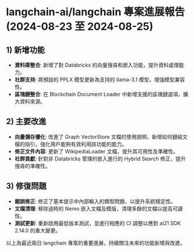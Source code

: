 # langchain-ai/langchain 專案進展報告 (2024-08-23 至 2024-08-25)

## 1) 新增功能
- **資料庫整合**: 新增了對 Databricks 的向量搜尋和嵌入功能，提升資料處理能力。
- **社群支持**: 將預設的 PPLX 模型更新為支持的 llama-3.1 模型，增強模型兼容性。
- **區塊鏈整合**: 在 Blockchain Document Loader 中新增支援的區塊鏈選項，擴大資料來源。

## 2) 主要改進
- **向量儲存優化**: 改進了 Graph VectorStore 文檔的使用說明，新增如何鏈結文檔的指引，強化用戶能夠有效利用該功能的能力。
- **修正文件內容**: 更新了 WikipediaLoader 文檔，提升其可用性及準確性。
- **社群貢獻**: 針對非 Databricks 管理的嵌入進行的 Hybrid Search 修正，提升搜尋的準確性。

## 3) 修復問題
- **錯誤修正**: 修正了基本提示中內部輸入的類型問題，以提升系統穩定性。
- **文檔清理**: 移除過時的 Nemo 嵌入文檔及模版，清理多餘的文檔以提高可讀性。
- **測試更新**: 重新啟用最低版本測試，並進行相應的 CI 調整以應對 ai21 SDK 2.14.0 的重大變更。

以上為最近兩日 langchain 專案的重要進展，持續關注未來的功能新增與改進。